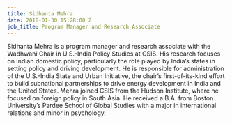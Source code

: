 ```yaml
---
title: Sidhanta Mehra
date: 2018-01-30 15:28:00 Z
job_title: Program Manager and Research Associate
---
```


Sidhanta Mehra is a program manager and research associate with the Wadhwani Chair in U.S.-India Policy Studies at CSIS. His research focuses on Indian domestic policy, particularly the role played by India’s states in setting policy and driving development. He is responsible for administration of the U.S.-India State and Urban Initiative, the chair’s first-of-its-kind effort to build subnational partnerships to drive energy development in India and the United States. Mehra joined CSIS from the Hudson Institute, where he focused on foreign policy in South Asia. He received a B.A. from Boston University’s Pardee School of Global Studies with a major in international relations and minor in psychology.